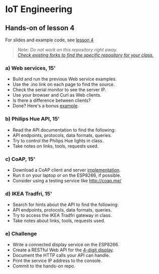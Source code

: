 # IoT Engineering
## Hands-on of lesson 4
For slides and example code, see [lesson 4](../../../fhnw-iot/blob/master/04/README.md)

> *Note: Do not work on this repository right away.*<br/>
> *[Check existing forks to find the specific repository for your class.](../../network/members)*

### a) Web services, 15'
* Build and run the previous Web service examples.
* Use the .ino link on each page to find the source.
* Check the serial monitor to see the server IP.
* Use your browser and Curl as Web clients.
* Is there a difference between clients?
* Done? Here's a bonus [example](https://github.com/tamberg/fhnw-iot/blob/master/04/Arduino/ESP8266_WebServerSecureBasicAuth/ESP8266_WebServerSecureBasicAuth.ino).

### b) Philips Hue API, 15'
* Read the API documentation to find the following:
* API endpoints, protocols, data formats, queries.
* Try to control the Philips Hue lights in class.
* Take notes on links, tools, requests used.

### c) CoAP, 15'
* Download a CoAP client and server [implementation](https://coap.technology/impls.html).
* Run it on your laptop or on the ESP8266, if possible.
* Consider using a testing service like http://coap.me/

### d) IKEA Tradfri, 15'
* Search for hints about the API to find the following:
* API endpoints, protocols, data formats, queries.
* Try to access the IKEA Tradfri gateway in class.
* Take notes about links, tools, requests used.

### e) Challenge
* Write a connected display service on the ESP8266.
* Create a RESTful Web API for the [4-digit display](https://github.com/tamberg/fhnw-iot/wiki/Grove-Actuators#4-digit-display).
* Document the HTTP calls your API can handle.
* Print the service IP address to the console.
* Commit to the hands-on repo.
